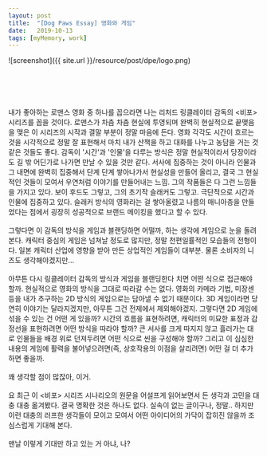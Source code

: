 ```yaml
---
layout: post
title:  "[Dog Paws Essay] 영화와 게임"
date:   2019-10-13
tags: [myMemory, work]
---
```


![screenshot]({{ site.url }}/resource/post/dpe/logo.png)
<br><br><br><br><br><br>
  내가 좋아하는 로맨스 영화 중 하나를 꼽으라면 나는 리처드 링클레이터 감독의 <비포> 시리즈를 꼽을 것이다. 로맨스가 차츰 차츰 현실에 투영되며 완벽히 현실적으로 끝맺음을 맺은 이 시리즈의 시작과 결말 부분이 정말 마음에 든다. 영화 각각도 시간이 흐르는 것을 시각적으로 정말 잘 표현해서 마치 내가 산책을 하고 대화를 나누고 농담을 거는 것 같은 것들도 좋다. 감독이 '시간'과 '인물'을 다루는 방식은 정말 현실적이라서 당장이라도 길 밖 어딘가로 나가면 만날 수 있을 것만 같다. 서사에 집중하는 것이 아니라 인물과 그 내면에 완벽히 집중해서 단계 단계 쌓아나가서 현실성을 만들어 올리고, 결국 그 현실적인 것들이 모여서 우연처럼 이야기를 만들어내는 느낌. 그의 작품들은 다 그런 느낌들을 가지고 있다. 보이 후드도 그렇고, 그의 초기작 슬래커도 그렇고. 극단적으로 시간과 인물에 집중하고 있다. 슬래커 방식의 영화라는 걸 쌓아올렸고 나름의 매니아층을 만들었다는 점에서 굉장히 성공적으로 브랜드 메이킹을 했다고 할 수 있다.
<br><br>
  그렇다면 이 감독의 방식을 게임과 블랜딩하면 어떨까, 하는 생각에 게임으로 눈을 돌려 본다. 캐릭터 중심의 게임은 넘쳐날 정도로 많지만, 정말 천편일률적인 모습들의 전형이다. 일본 캐릭터 산업에 영향을 받아 만든 상업적인 게임들이 대부분. 물론 소비자의 니즈도 생각해야겠지만...
  <br><br>
  아무튼 다시 링클레이터 감독의 방식과 게임을 블랜딩한다 치면 어떤 식으로 접근해야 할까. 현실적으로 영화의 방식을 그대로 따라갈 수는 없다. 영화의 카메라 기법, 미장센 등을 내가 추구하는 2D 방식의 게임으로는 담아낼 수 없기 때문이다. 3D 게임이라면 당연히 이야기는 달라지겠지만, 아무튼 그건 전제에서 제외해야겠지. 그렇다면 2D 게임에 섞을 수 있는 건 어떤 게 있을까? 시간의 흐름을 표현하려면, 캐릭터의 미묘한 표정과 감정선을 표현하려면 어떤 방식을 따라야 할까? 큰 서사를 크게 따지지 않고 흘러가는 대로 인물들을 배경 위로 던져두려면 어떤 식으로 씬을 구성해야 할까? 그리고 이 심심한 내용의 게임에 활력을 불어넣으려면(즉, 상호작용의 이점을 살리려면) 어떤 걸 더 추가하면 좋을까.
<br><br>
  꽤 생각할 점이 많잖아, 이거.
  <br><br>
  요 최근 이 <비포> 시리즈 시나리오의 원문을 어설프게 읽어보면서 든 생각과 고민을 대충 대충 옮겨봤다. 결국 명확한 것은 하나도 없다. 실속이 없는 글이구나, 정말.. 하지만 이런 대충의 러프한 생각들이 모이고 모여서 어떤 아이디어의 가닥이 잡히진 않을까 조심스럽게 기대해 본다.
  <br><br>
  맨날 이렇게 기대만 하고 있는 거 아냐, 나?